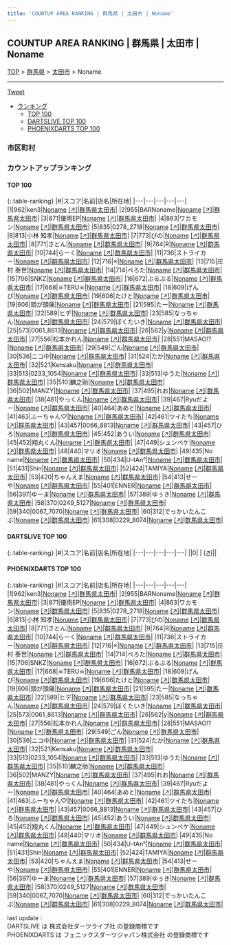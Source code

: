 ```yaml
---
title: 'COUNTUP AREA RANKING | 群馬県 | 太田市 | Noname'
---
```

## COUNTUP AREA RANKING | 群馬県 | 太田市 | Noname

[TOP](/darts/rank/) > [群馬県](/darts/rank/群馬県/) > [太田市](/darts/rank/群馬県/太田市/) > Noname

___

<a href="https://twitter.com/share?ref_src=twsrc%5Etfw" data-text="COUNTUP AREA RANKING | 群馬県太田市Noname" class="twitter-share-button" data-hashtags="DARTSLIVE,PHOENIXDARTS,darts,ダーツ" data-show-count="false">Tweet</a>

* [ランキング](#カウントアップランキング)
    * [TOP 100](#top-100)
    * [DARTSLIVE TOP 100](#dartslive-top-100)
    * [PHOENIXDARTS TOP 100](#phoenixdarts-top-100)

### 市区町村

<ul>

</ul>

### カウントアップランキング

#### TOP 100



{:.table-ranking}
|#|スコア|名前|店名|所在地|
|---|---|---|---|---|
|1|962|<span class="rank-name-pd">ken3</span>|<a href="/darts/rank/shops/86026.html">Noname</a> <a href="https://vs.phoenixdarts.com/jp/shop/shopDetailInfo/s_86026?s_seq=86026">[↗]</a>|<a href="/darts/rank/群馬県/太田市">群馬県太田市</a>|
|2|955|<span class="rank-name-pd">BARNoname</span>|<a href="/darts/rank/shops/86026.html">Noname</a> <a href="https://vs.phoenixdarts.com/jp/shop/shopDetailInfo/s_86026?s_seq=86026">[↗]</a>|<a href="/darts/rank/群馬県/太田市">群馬県太田市</a>|
|3|871|<span class="rank-name-pd">優雨EP</span>|<a href="/darts/rank/shops/86026.html">Noname</a> <a href="https://vs.phoenixdarts.com/jp/shop/shopDetailInfo/s_86026?s_seq=86026">[↗]</a>|<a href="/darts/rank/群馬県/太田市">群馬県太田市</a>|
|4|863|<span class="rank-name-pd">ワカモン</span>|<a href="/darts/rank/shops/86026.html">Noname</a> <a href="https://vs.phoenixdarts.com/jp/shop/shopDetailInfo/s_86026?s_seq=86026">[↗]</a>|<a href="/darts/rank/群馬県/太田市">群馬県太田市</a>|
|5|835|<span class="rank-name-pd">0278_2718</span>|<a href="/darts/rank/shops/86026.html">Noname</a> <a href="https://vs.phoenixdarts.com/jp/shop/shopDetailInfo/s_86026?s_seq=86026">[↗]</a>|<a href="/darts/rank/群馬県/太田市">群馬県太田市</a>|
|6|813|<span class="rank-name-pd"><span class="pro-icon-pd"></span>小林 知孝</span>|<a href="/darts/rank/shops/86026.html">Noname</a> <a href="https://vs.phoenixdarts.com/jp/shop/shopDetailInfo/s_86026?s_seq=86026">[↗]</a>|<a href="/darts/rank/群馬県/太田市">群馬県太田市</a>|
|7|773|<span class="rank-name-pd">ぴの</span>|<a href="/darts/rank/shops/86026.html">Noname</a> <a href="https://vs.phoenixdarts.com/jp/shop/shopDetailInfo/s_86026?s_seq=86026">[↗]</a>|<a href="/darts/rank/群馬県/太田市">群馬県太田市</a>|
|8|771|<span class="rank-name-pd">さとん</span>|<a href="/darts/rank/shops/86026.html">Noname</a> <a href="https://vs.phoenixdarts.com/jp/shop/shopDetailInfo/s_86026?s_seq=86026">[↗]</a>|<a href="/darts/rank/群馬県/太田市">群馬県太田市</a>|
|9|764|<span class="rank-name-pd">R</span>|<a href="/darts/rank/shops/86026.html">Noname</a> <a href="https://vs.phoenixdarts.com/jp/shop/shopDetailInfo/s_86026?s_seq=86026">[↗]</a>|<a href="/darts/rank/群馬県/太田市">群馬県太田市</a>|
|10|744|<span class="rank-name-pd">らーく</span>|<a href="/darts/rank/shops/86026.html">Noname</a> <a href="https://vs.phoenixdarts.com/jp/shop/shopDetailInfo/s_86026?s_seq=86026">[↗]</a>|<a href="/darts/rank/群馬県/太田市">群馬県太田市</a>|
|11|736|<span class="rank-name-pd">ストライカー</span>|<a href="/darts/rank/shops/86026.html">Noname</a> <a href="https://vs.phoenixdarts.com/jp/shop/shopDetailInfo/s_86026?s_seq=86026">[↗]</a>|<a href="/darts/rank/群馬県/太田市">群馬県太田市</a>|
|12|716|<span class="rank-name-pd">×</span>|<a href="/darts/rank/shops/86026.html">Noname</a> <a href="https://vs.phoenixdarts.com/jp/shop/shopDetailInfo/s_86026?s_seq=86026">[↗]</a>|<a href="/darts/rank/群馬県/太田市">群馬県太田市</a>|
|13|715|<span class="rank-name-pd"><span class="pro-icon-pd"></span>庄村 泰世</span>|<a href="/darts/rank/shops/86026.html">Noname</a> <a href="https://vs.phoenixdarts.com/jp/shop/shopDetailInfo/s_86026?s_seq=86026">[↗]</a>|<a href="/darts/rank/群馬県/太田市">群馬県太田市</a>|
|14|714|<span class="rank-name-pd">ぺろた</span>|<a href="/darts/rank/shops/86026.html">Noname</a> <a href="https://vs.phoenixdarts.com/jp/shop/shopDetailInfo/s_86026?s_seq=86026">[↗]</a>|<a href="/darts/rank/群馬県/太田市">群馬県太田市</a>|
|15|706|<span class="rank-name-pd">SNKZ</span>|<a href="/darts/rank/shops/86026.html">Noname</a> <a href="https://vs.phoenixdarts.com/jp/shop/shopDetailInfo/s_86026?s_seq=86026">[↗]</a>|<a href="/darts/rank/群馬県/太田市">群馬県太田市</a>|
|16|672|<span class="rank-name-pd">ぶるぶる</span>|<a href="/darts/rank/shops/86026.html">Noname</a> <a href="https://vs.phoenixdarts.com/jp/shop/shopDetailInfo/s_86026?s_seq=86026">[↗]</a>|<a href="/darts/rank/群馬県/太田市">群馬県太田市</a>|
|17|668|<span class="rank-name-pd">☠TERU☠</span>|<a href="/darts/rank/shops/86026.html">Noname</a> <a href="https://vs.phoenixdarts.com/jp/shop/shopDetailInfo/s_86026?s_seq=86026">[↗]</a>|<a href="/darts/rank/群馬県/太田市">群馬県太田市</a>|
|18|609|<span class="rank-name-pd">げんぴ</span>|<a href="/darts/rank/shops/86026.html">Noname</a> <a href="https://vs.phoenixdarts.com/jp/shop/shopDetailInfo/s_86026?s_seq=86026">[↗]</a>|<a href="/darts/rank/群馬県/太田市">群馬県太田市</a>|
|19|606|<span class="rank-name-pd">たけと</span>|<a href="/darts/rank/shops/86026.html">Noname</a> <a href="https://vs.phoenixdarts.com/jp/shop/shopDetailInfo/s_86026?s_seq=86026">[↗]</a>|<a href="/darts/rank/群馬県/太田市">群馬県太田市</a>|
|19|606|<span class="rank-name-pd">頭が頭痛</span>|<a href="/darts/rank/shops/86026.html">Noname</a> <a href="https://vs.phoenixdarts.com/jp/shop/shopDetailInfo/s_86026?s_seq=86026">[↗]</a>|<a href="/darts/rank/群馬県/太田市">群馬県太田市</a>|
|21|595|<span class="rank-name-pd">たー</span>|<a href="/darts/rank/shops/86026.html">Noname</a> <a href="https://vs.phoenixdarts.com/jp/shop/shopDetailInfo/s_86026?s_seq=86026">[↗]</a>|<a href="/darts/rank/群馬県/太田市">群馬県太田市</a>|
|22|589|<span class="rank-name-pd">ヒデ</span>|<a href="/darts/rank/shops/86026.html">Noname</a> <a href="https://vs.phoenixdarts.com/jp/shop/shopDetailInfo/s_86026?s_seq=86026">[↗]</a>|<a href="/darts/rank/群馬県/太田市">群馬県太田市</a>|
|23|585|<span class="rank-name-pd">なっちゃん</span>|<a href="/darts/rank/shops/86026.html">Noname</a> <a href="https://vs.phoenixdarts.com/jp/shop/shopDetailInfo/s_86026?s_seq=86026">[↗]</a>|<a href="/darts/rank/群馬県/太田市">群馬県太田市</a>|
|24|579|<span class="rank-name-pd">ぼくたいき</span>|<a href="/darts/rank/shops/86026.html">Noname</a> <a href="https://vs.phoenixdarts.com/jp/shop/shopDetailInfo/s_86026?s_seq=86026">[↗]</a>|<a href="/darts/rank/群馬県/太田市">群馬県太田市</a>|
|25|573|<span class="rank-name-pd">0061_8613</span>|<a href="/darts/rank/shops/86026.html">Noname</a> <a href="https://vs.phoenixdarts.com/jp/shop/shopDetailInfo/s_86026?s_seq=86026">[↗]</a>|<a href="/darts/rank/群馬県/太田市">群馬県太田市</a>|
|26|562|<span class="rank-name-pd">y</span>|<a href="/darts/rank/shops/86026.html">Noname</a> <a href="https://vs.phoenixdarts.com/jp/shop/shopDetailInfo/s_86026?s_seq=86026">[↗]</a>|<a href="/darts/rank/群馬県/太田市">群馬県太田市</a>|
|27|556|<span class="rank-name-pd">松本かれん</span>|<a href="/darts/rank/shops/86026.html">Noname</a> <a href="https://vs.phoenixdarts.com/jp/shop/shopDetailInfo/s_86026?s_seq=86026">[↗]</a>|<a href="/darts/rank/群馬県/太田市">群馬県太田市</a>|
|28|551|<span class="rank-name-pd">MASAO!?</span>|<a href="/darts/rank/shops/86026.html">Noname</a> <a href="https://vs.phoenixdarts.com/jp/shop/shopDetailInfo/s_86026?s_seq=86026">[↗]</a>|<a href="/darts/rank/群馬県/太田市">群馬県太田市</a>|
|29|549|<span class="rank-name-pd">ごん</span>|<a href="/darts/rank/shops/86026.html">Noname</a> <a href="https://vs.phoenixdarts.com/jp/shop/shopDetailInfo/s_86026?s_seq=86026">[↗]</a>|<a href="/darts/rank/群馬県/太田市">群馬県太田市</a>|
|30|536|<span class="rank-name-pd">ニコ中</span>|<a href="/darts/rank/shops/86026.html">Noname</a> <a href="https://vs.phoenixdarts.com/jp/shop/shopDetailInfo/s_86026?s_seq=86026">[↗]</a>|<a href="/darts/rank/群馬県/太田市">群馬県太田市</a>|
|31|524|<span class="rank-name-pd">たか</span>|<a href="/darts/rank/shops/86026.html">Noname</a> <a href="https://vs.phoenixdarts.com/jp/shop/shopDetailInfo/s_86026?s_seq=86026">[↗]</a>|<a href="/darts/rank/群馬県/太田市">群馬県太田市</a>|
|32|521|<span class="rank-name-pd">Kensaku</span>|<a href="/darts/rank/shops/86026.html">Noname</a> <a href="https://vs.phoenixdarts.com/jp/shop/shopDetailInfo/s_86026?s_seq=86026">[↗]</a>|<a href="/darts/rank/群馬県/太田市">群馬県太田市</a>|
|33|513|<span class="rank-name-pd">0233_1054</span>|<a href="/darts/rank/shops/86026.html">Noname</a> <a href="https://vs.phoenixdarts.com/jp/shop/shopDetailInfo/s_86026?s_seq=86026">[↗]</a>|<a href="/darts/rank/群馬県/太田市">群馬県太田市</a>|
|33|513|<span class="rank-name-pd">ゆうた</span>|<a href="/darts/rank/shops/86026.html">Noname</a> <a href="https://vs.phoenixdarts.com/jp/shop/shopDetailInfo/s_86026?s_seq=86026">[↗]</a>|<a href="/darts/rank/群馬県/太田市">群馬県太田市</a>|
|35|510|<span class="rank-name-pd">麟之助</span>|<a href="/darts/rank/shops/86026.html">Noname</a> <a href="https://vs.phoenixdarts.com/jp/shop/shopDetailInfo/s_86026?s_seq=86026">[↗]</a>|<a href="/darts/rank/群馬県/太田市">群馬県太田市</a>|
|36|502|<span class="rank-name-pd">MANZY</span>|<a href="/darts/rank/shops/86026.html">Noname</a> <a href="https://vs.phoenixdarts.com/jp/shop/shopDetailInfo/s_86026?s_seq=86026">[↗]</a>|<a href="/darts/rank/群馬県/太田市">群馬県太田市</a>|
|37|495|<span class="rank-name-pd">れお</span>|<a href="/darts/rank/shops/86026.html">Noname</a> <a href="https://vs.phoenixdarts.com/jp/shop/shopDetailInfo/s_86026?s_seq=86026">[↗]</a>|<a href="/darts/rank/群馬県/太田市">群馬県太田市</a>|
|38|481|<span class="rank-name-pd">やっくん</span>|<a href="/darts/rank/shops/86026.html">Noname</a> <a href="https://vs.phoenixdarts.com/jp/shop/shopDetailInfo/s_86026?s_seq=86026">[↗]</a>|<a href="/darts/rank/群馬県/太田市">群馬県太田市</a>|
|39|467|<span class="rank-name-pd">Ryuだよー</span>|<a href="/darts/rank/shops/86026.html">Noname</a> <a href="https://vs.phoenixdarts.com/jp/shop/shopDetailInfo/s_86026?s_seq=86026">[↗]</a>|<a href="/darts/rank/群馬県/太田市">群馬県太田市</a>|
|40|464|<span class="rank-name-pd">あめと</span>|<a href="/darts/rank/shops/86026.html">Noname</a> <a href="https://vs.phoenixdarts.com/jp/shop/shopDetailInfo/s_86026?s_seq=86026">[↗]</a>|<a href="/darts/rank/群馬県/太田市">群馬県太田市</a>|
|41|463|<span class="rank-name-pd">ふーちゃん♡</span>|<a href="/darts/rank/shops/86026.html">Noname</a> <a href="https://vs.phoenixdarts.com/jp/shop/shopDetailInfo/s_86026?s_seq=86026">[↗]</a>|<a href="/darts/rank/群馬県/太田市">群馬県太田市</a>|
|42|461|<span class="rank-name-pd">ツイたち</span>|<a href="/darts/rank/shops/86026.html">Noname</a> <a href="https://vs.phoenixdarts.com/jp/shop/shopDetailInfo/s_86026?s_seq=86026">[↗]</a>|<a href="/darts/rank/群馬県/太田市">群馬県太田市</a>|
|43|457|<span class="rank-name-pd">0066_8813</span>|<a href="/darts/rank/shops/86026.html">Noname</a> <a href="https://vs.phoenixdarts.com/jp/shop/shopDetailInfo/s_86026?s_seq=86026">[↗]</a>|<a href="/darts/rank/群馬県/太田市">群馬県太田市</a>|
|43|457|<span class="rank-name-pd">ひろ</span>|<a href="/darts/rank/shops/86026.html">Noname</a> <a href="https://vs.phoenixdarts.com/jp/shop/shopDetailInfo/s_86026?s_seq=86026">[↗]</a>|<a href="/darts/rank/群馬県/太田市">群馬県太田市</a>|
|45|452|<span class="rank-name-pd">あうい</span>|<a href="/darts/rank/shops/86026.html">Noname</a> <a href="https://vs.phoenixdarts.com/jp/shop/shopDetailInfo/s_86026?s_seq=86026">[↗]</a>|<a href="/darts/rank/群馬県/太田市">群馬県太田市</a>|
|45|452|<span class="rank-name-pd">翔丸くん</span>|<a href="/darts/rank/shops/86026.html">Noname</a> <a href="https://vs.phoenixdarts.com/jp/shop/shopDetailInfo/s_86026?s_seq=86026">[↗]</a>|<a href="/darts/rank/群馬県/太田市">群馬県太田市</a>|
|47|449|<span class="rank-name-pd">シュンペケ</span>|<a href="/darts/rank/shops/86026.html">Noname</a> <a href="https://vs.phoenixdarts.com/jp/shop/shopDetailInfo/s_86026?s_seq=86026">[↗]</a>|<a href="/darts/rank/群馬県/太田市">群馬県太田市</a>|
|48|440|<span class="rank-name-pd">マリオ</span>|<a href="/darts/rank/shops/86026.html">Noname</a> <a href="https://vs.phoenixdarts.com/jp/shop/shopDetailInfo/s_86026?s_seq=86026">[↗]</a>|<a href="/darts/rank/群馬県/太田市">群馬県太田市</a>|
|49|435|<span class="rank-name-pd">No name</span>|<a href="/darts/rank/shops/86026.html">Noname</a> <a href="https://vs.phoenixdarts.com/jp/shop/shopDetailInfo/s_86026?s_seq=86026">[↗]</a>|<a href="/darts/rank/群馬県/太田市">群馬県太田市</a>|
|50|434|<span class="rank-name-pd">U-tAn°</span>|<a href="/darts/rank/shops/86026.html">Noname</a> <a href="https://vs.phoenixdarts.com/jp/shop/shopDetailInfo/s_86026?s_seq=86026">[↗]</a>|<a href="/darts/rank/群馬県/太田市">群馬県太田市</a>|
|51|431|<span class="rank-name-pd">Shin</span>|<a href="/darts/rank/shops/86026.html">Noname</a> <a href="https://vs.phoenixdarts.com/jp/shop/shopDetailInfo/s_86026?s_seq=86026">[↗]</a>|<a href="/darts/rank/群馬県/太田市">群馬県太田市</a>|
|52|424|<span class="rank-name-pd">TAMIYA</span>|<a href="/darts/rank/shops/86026.html">Noname</a> <a href="https://vs.phoenixdarts.com/jp/shop/shopDetailInfo/s_86026?s_seq=86026">[↗]</a>|<a href="/darts/rank/群馬県/太田市">群馬県太田市</a>|
|53|420|<span class="rank-name-pd">ちゃんえま</span>|<a href="/darts/rank/shops/86026.html">Noname</a> <a href="https://vs.phoenixdarts.com/jp/shop/shopDetailInfo/s_86026?s_seq=86026">[↗]</a>|<a href="/darts/rank/群馬県/太田市">群馬県太田市</a>|
|54|413|<span class="rank-name-pd">せーや</span>|<a href="/darts/rank/shops/86026.html">Noname</a> <a href="https://vs.phoenixdarts.com/jp/shop/shopDetailInfo/s_86026?s_seq=86026">[↗]</a>|<a href="/darts/rank/群馬県/太田市">群馬県太田市</a>|
|55|401|<span class="rank-name-pd">ENNER</span>|<a href="/darts/rank/shops/86026.html">Noname</a> <a href="https://vs.phoenixdarts.com/jp/shop/shopDetailInfo/s_86026?s_seq=86026">[↗]</a>|<a href="/darts/rank/群馬県/太田市">群馬県太田市</a>|
|56|397|<span class="rank-name-pd">ゆーま</span>|<a href="/darts/rank/shops/86026.html">Noname</a> <a href="https://vs.phoenixdarts.com/jp/shop/shopDetailInfo/s_86026?s_seq=86026">[↗]</a>|<a href="/darts/rank/群馬県/太田市">群馬県太田市</a>|
|57|389|<span class="rank-name-pd">ゆぅき</span>|<a href="/darts/rank/shops/86026.html">Noname</a> <a href="https://vs.phoenixdarts.com/jp/shop/shopDetailInfo/s_86026?s_seq=86026">[↗]</a>|<a href="/darts/rank/群馬県/太田市">群馬県太田市</a>|
|58|370|<span class="rank-name-pd">0249_5127</span>|<a href="/darts/rank/shops/86026.html">Noname</a> <a href="https://vs.phoenixdarts.com/jp/shop/shopDetailInfo/s_86026?s_seq=86026">[↗]</a>|<a href="/darts/rank/群馬県/太田市">群馬県太田市</a>|
|59|340|<span class="rank-name-pd">0067_7070</span>|<a href="/darts/rank/shops/86026.html">Noname</a> <a href="https://vs.phoenixdarts.com/jp/shop/shopDetailInfo/s_86026?s_seq=86026">[↗]</a>|<a href="/darts/rank/群馬県/太田市">群馬県太田市</a>|
|60|312|<span class="rank-name-pd">でっかいたんこぶ</span>|<a href="/darts/rank/shops/86026.html">Noname</a> <a href="https://vs.phoenixdarts.com/jp/shop/shopDetailInfo/s_86026?s_seq=86026">[↗]</a>|<a href="/darts/rank/群馬県/太田市">群馬県太田市</a>|
|61|308|<span class="rank-name-pd">0229_8074</span>|<a href="/darts/rank/shops/86026.html">Noname</a> <a href="https://vs.phoenixdarts.com/jp/shop/shopDetailInfo/s_86026?s_seq=86026">[↗]</a>|<a href="/darts/rank/群馬県/太田市">群馬県太田市</a>|


#### DARTSLIVE TOP 100



{:.table-ranking}
|#|スコア|名前|店名|所在地|
|---|---|---|---|---|
||0|<span class="rank-name-dl"> </span>|<a href="/darts/rank/shops/.html"></a> <a href="">[↗]</a>|<a href="/darts/rank//"></a>|


#### PHOENIXDARTS TOP 100



{:.table-ranking}
|#|スコア|名前|店名|所在地|
|---|---|---|---|---|
|1|962|<span class="rank-name-pd">ken3</span>|<a href="/darts/rank/shops/86026.html">Noname</a> <a href="https://vs.phoenixdarts.com/jp/shop/shopDetailInfo/s_86026?s_seq=86026">[↗]</a>|<a href="/darts/rank/群馬県/太田市">群馬県太田市</a>|
|2|955|<span class="rank-name-pd">BARNoname</span>|<a href="/darts/rank/shops/86026.html">Noname</a> <a href="https://vs.phoenixdarts.com/jp/shop/shopDetailInfo/s_86026?s_seq=86026">[↗]</a>|<a href="/darts/rank/群馬県/太田市">群馬県太田市</a>|
|3|871|<span class="rank-name-pd">優雨EP</span>|<a href="/darts/rank/shops/86026.html">Noname</a> <a href="https://vs.phoenixdarts.com/jp/shop/shopDetailInfo/s_86026?s_seq=86026">[↗]</a>|<a href="/darts/rank/群馬県/太田市">群馬県太田市</a>|
|4|863|<span class="rank-name-pd">ワカモン</span>|<a href="/darts/rank/shops/86026.html">Noname</a> <a href="https://vs.phoenixdarts.com/jp/shop/shopDetailInfo/s_86026?s_seq=86026">[↗]</a>|<a href="/darts/rank/群馬県/太田市">群馬県太田市</a>|
|5|835|<span class="rank-name-pd">0278_2718</span>|<a href="/darts/rank/shops/86026.html">Noname</a> <a href="https://vs.phoenixdarts.com/jp/shop/shopDetailInfo/s_86026?s_seq=86026">[↗]</a>|<a href="/darts/rank/群馬県/太田市">群馬県太田市</a>|
|6|813|<span class="rank-name-pd"><span class="pro-icon-pd"></span>小林 知孝</span>|<a href="/darts/rank/shops/86026.html">Noname</a> <a href="https://vs.phoenixdarts.com/jp/shop/shopDetailInfo/s_86026?s_seq=86026">[↗]</a>|<a href="/darts/rank/群馬県/太田市">群馬県太田市</a>|
|7|773|<span class="rank-name-pd">ぴの</span>|<a href="/darts/rank/shops/86026.html">Noname</a> <a href="https://vs.phoenixdarts.com/jp/shop/shopDetailInfo/s_86026?s_seq=86026">[↗]</a>|<a href="/darts/rank/群馬県/太田市">群馬県太田市</a>|
|8|771|<span class="rank-name-pd">さとん</span>|<a href="/darts/rank/shops/86026.html">Noname</a> <a href="https://vs.phoenixdarts.com/jp/shop/shopDetailInfo/s_86026?s_seq=86026">[↗]</a>|<a href="/darts/rank/群馬県/太田市">群馬県太田市</a>|
|9|764|<span class="rank-name-pd">R</span>|<a href="/darts/rank/shops/86026.html">Noname</a> <a href="https://vs.phoenixdarts.com/jp/shop/shopDetailInfo/s_86026?s_seq=86026">[↗]</a>|<a href="/darts/rank/群馬県/太田市">群馬県太田市</a>|
|10|744|<span class="rank-name-pd">らーく</span>|<a href="/darts/rank/shops/86026.html">Noname</a> <a href="https://vs.phoenixdarts.com/jp/shop/shopDetailInfo/s_86026?s_seq=86026">[↗]</a>|<a href="/darts/rank/群馬県/太田市">群馬県太田市</a>|
|11|736|<span class="rank-name-pd">ストライカー</span>|<a href="/darts/rank/shops/86026.html">Noname</a> <a href="https://vs.phoenixdarts.com/jp/shop/shopDetailInfo/s_86026?s_seq=86026">[↗]</a>|<a href="/darts/rank/群馬県/太田市">群馬県太田市</a>|
|12|716|<span class="rank-name-pd">×</span>|<a href="/darts/rank/shops/86026.html">Noname</a> <a href="https://vs.phoenixdarts.com/jp/shop/shopDetailInfo/s_86026?s_seq=86026">[↗]</a>|<a href="/darts/rank/群馬県/太田市">群馬県太田市</a>|
|13|715|<span class="rank-name-pd"><span class="pro-icon-pd"></span>庄村 泰世</span>|<a href="/darts/rank/shops/86026.html">Noname</a> <a href="https://vs.phoenixdarts.com/jp/shop/shopDetailInfo/s_86026?s_seq=86026">[↗]</a>|<a href="/darts/rank/群馬県/太田市">群馬県太田市</a>|
|14|714|<span class="rank-name-pd">ぺろた</span>|<a href="/darts/rank/shops/86026.html">Noname</a> <a href="https://vs.phoenixdarts.com/jp/shop/shopDetailInfo/s_86026?s_seq=86026">[↗]</a>|<a href="/darts/rank/群馬県/太田市">群馬県太田市</a>|
|15|706|<span class="rank-name-pd">SNKZ</span>|<a href="/darts/rank/shops/86026.html">Noname</a> <a href="https://vs.phoenixdarts.com/jp/shop/shopDetailInfo/s_86026?s_seq=86026">[↗]</a>|<a href="/darts/rank/群馬県/太田市">群馬県太田市</a>|
|16|672|<span class="rank-name-pd">ぶるぶる</span>|<a href="/darts/rank/shops/86026.html">Noname</a> <a href="https://vs.phoenixdarts.com/jp/shop/shopDetailInfo/s_86026?s_seq=86026">[↗]</a>|<a href="/darts/rank/群馬県/太田市">群馬県太田市</a>|
|17|668|<span class="rank-name-pd">☠TERU☠</span>|<a href="/darts/rank/shops/86026.html">Noname</a> <a href="https://vs.phoenixdarts.com/jp/shop/shopDetailInfo/s_86026?s_seq=86026">[↗]</a>|<a href="/darts/rank/群馬県/太田市">群馬県太田市</a>|
|18|609|<span class="rank-name-pd">げんぴ</span>|<a href="/darts/rank/shops/86026.html">Noname</a> <a href="https://vs.phoenixdarts.com/jp/shop/shopDetailInfo/s_86026?s_seq=86026">[↗]</a>|<a href="/darts/rank/群馬県/太田市">群馬県太田市</a>|
|19|606|<span class="rank-name-pd">たけと</span>|<a href="/darts/rank/shops/86026.html">Noname</a> <a href="https://vs.phoenixdarts.com/jp/shop/shopDetailInfo/s_86026?s_seq=86026">[↗]</a>|<a href="/darts/rank/群馬県/太田市">群馬県太田市</a>|
|19|606|<span class="rank-name-pd">頭が頭痛</span>|<a href="/darts/rank/shops/86026.html">Noname</a> <a href="https://vs.phoenixdarts.com/jp/shop/shopDetailInfo/s_86026?s_seq=86026">[↗]</a>|<a href="/darts/rank/群馬県/太田市">群馬県太田市</a>|
|21|595|<span class="rank-name-pd">たー</span>|<a href="/darts/rank/shops/86026.html">Noname</a> <a href="https://vs.phoenixdarts.com/jp/shop/shopDetailInfo/s_86026?s_seq=86026">[↗]</a>|<a href="/darts/rank/群馬県/太田市">群馬県太田市</a>|
|22|589|<span class="rank-name-pd">ヒデ</span>|<a href="/darts/rank/shops/86026.html">Noname</a> <a href="https://vs.phoenixdarts.com/jp/shop/shopDetailInfo/s_86026?s_seq=86026">[↗]</a>|<a href="/darts/rank/群馬県/太田市">群馬県太田市</a>|
|23|585|<span class="rank-name-pd">なっちゃん</span>|<a href="/darts/rank/shops/86026.html">Noname</a> <a href="https://vs.phoenixdarts.com/jp/shop/shopDetailInfo/s_86026?s_seq=86026">[↗]</a>|<a href="/darts/rank/群馬県/太田市">群馬県太田市</a>|
|24|579|<span class="rank-name-pd">ぼくたいき</span>|<a href="/darts/rank/shops/86026.html">Noname</a> <a href="https://vs.phoenixdarts.com/jp/shop/shopDetailInfo/s_86026?s_seq=86026">[↗]</a>|<a href="/darts/rank/群馬県/太田市">群馬県太田市</a>|
|25|573|<span class="rank-name-pd">0061_8613</span>|<a href="/darts/rank/shops/86026.html">Noname</a> <a href="https://vs.phoenixdarts.com/jp/shop/shopDetailInfo/s_86026?s_seq=86026">[↗]</a>|<a href="/darts/rank/群馬県/太田市">群馬県太田市</a>|
|26|562|<span class="rank-name-pd">y</span>|<a href="/darts/rank/shops/86026.html">Noname</a> <a href="https://vs.phoenixdarts.com/jp/shop/shopDetailInfo/s_86026?s_seq=86026">[↗]</a>|<a href="/darts/rank/群馬県/太田市">群馬県太田市</a>|
|27|556|<span class="rank-name-pd">松本かれん</span>|<a href="/darts/rank/shops/86026.html">Noname</a> <a href="https://vs.phoenixdarts.com/jp/shop/shopDetailInfo/s_86026?s_seq=86026">[↗]</a>|<a href="/darts/rank/群馬県/太田市">群馬県太田市</a>|
|28|551|<span class="rank-name-pd">MASAO!?</span>|<a href="/darts/rank/shops/86026.html">Noname</a> <a href="https://vs.phoenixdarts.com/jp/shop/shopDetailInfo/s_86026?s_seq=86026">[↗]</a>|<a href="/darts/rank/群馬県/太田市">群馬県太田市</a>|
|29|549|<span class="rank-name-pd">ごん</span>|<a href="/darts/rank/shops/86026.html">Noname</a> <a href="https://vs.phoenixdarts.com/jp/shop/shopDetailInfo/s_86026?s_seq=86026">[↗]</a>|<a href="/darts/rank/群馬県/太田市">群馬県太田市</a>|
|30|536|<span class="rank-name-pd">ニコ中</span>|<a href="/darts/rank/shops/86026.html">Noname</a> <a href="https://vs.phoenixdarts.com/jp/shop/shopDetailInfo/s_86026?s_seq=86026">[↗]</a>|<a href="/darts/rank/群馬県/太田市">群馬県太田市</a>|
|31|524|<span class="rank-name-pd">たか</span>|<a href="/darts/rank/shops/86026.html">Noname</a> <a href="https://vs.phoenixdarts.com/jp/shop/shopDetailInfo/s_86026?s_seq=86026">[↗]</a>|<a href="/darts/rank/群馬県/太田市">群馬県太田市</a>|
|32|521|<span class="rank-name-pd">Kensaku</span>|<a href="/darts/rank/shops/86026.html">Noname</a> <a href="https://vs.phoenixdarts.com/jp/shop/shopDetailInfo/s_86026?s_seq=86026">[↗]</a>|<a href="/darts/rank/群馬県/太田市">群馬県太田市</a>|
|33|513|<span class="rank-name-pd">0233_1054</span>|<a href="/darts/rank/shops/86026.html">Noname</a> <a href="https://vs.phoenixdarts.com/jp/shop/shopDetailInfo/s_86026?s_seq=86026">[↗]</a>|<a href="/darts/rank/群馬県/太田市">群馬県太田市</a>|
|33|513|<span class="rank-name-pd">ゆうた</span>|<a href="/darts/rank/shops/86026.html">Noname</a> <a href="https://vs.phoenixdarts.com/jp/shop/shopDetailInfo/s_86026?s_seq=86026">[↗]</a>|<a href="/darts/rank/群馬県/太田市">群馬県太田市</a>|
|35|510|<span class="rank-name-pd">麟之助</span>|<a href="/darts/rank/shops/86026.html">Noname</a> <a href="https://vs.phoenixdarts.com/jp/shop/shopDetailInfo/s_86026?s_seq=86026">[↗]</a>|<a href="/darts/rank/群馬県/太田市">群馬県太田市</a>|
|36|502|<span class="rank-name-pd">MANZY</span>|<a href="/darts/rank/shops/86026.html">Noname</a> <a href="https://vs.phoenixdarts.com/jp/shop/shopDetailInfo/s_86026?s_seq=86026">[↗]</a>|<a href="/darts/rank/群馬県/太田市">群馬県太田市</a>|
|37|495|<span class="rank-name-pd">れお</span>|<a href="/darts/rank/shops/86026.html">Noname</a> <a href="https://vs.phoenixdarts.com/jp/shop/shopDetailInfo/s_86026?s_seq=86026">[↗]</a>|<a href="/darts/rank/群馬県/太田市">群馬県太田市</a>|
|38|481|<span class="rank-name-pd">やっくん</span>|<a href="/darts/rank/shops/86026.html">Noname</a> <a href="https://vs.phoenixdarts.com/jp/shop/shopDetailInfo/s_86026?s_seq=86026">[↗]</a>|<a href="/darts/rank/群馬県/太田市">群馬県太田市</a>|
|39|467|<span class="rank-name-pd">Ryuだよー</span>|<a href="/darts/rank/shops/86026.html">Noname</a> <a href="https://vs.phoenixdarts.com/jp/shop/shopDetailInfo/s_86026?s_seq=86026">[↗]</a>|<a href="/darts/rank/群馬県/太田市">群馬県太田市</a>|
|40|464|<span class="rank-name-pd">あめと</span>|<a href="/darts/rank/shops/86026.html">Noname</a> <a href="https://vs.phoenixdarts.com/jp/shop/shopDetailInfo/s_86026?s_seq=86026">[↗]</a>|<a href="/darts/rank/群馬県/太田市">群馬県太田市</a>|
|41|463|<span class="rank-name-pd">ふーちゃん♡</span>|<a href="/darts/rank/shops/86026.html">Noname</a> <a href="https://vs.phoenixdarts.com/jp/shop/shopDetailInfo/s_86026?s_seq=86026">[↗]</a>|<a href="/darts/rank/群馬県/太田市">群馬県太田市</a>|
|42|461|<span class="rank-name-pd">ツイたち</span>|<a href="/darts/rank/shops/86026.html">Noname</a> <a href="https://vs.phoenixdarts.com/jp/shop/shopDetailInfo/s_86026?s_seq=86026">[↗]</a>|<a href="/darts/rank/群馬県/太田市">群馬県太田市</a>|
|43|457|<span class="rank-name-pd">0066_8813</span>|<a href="/darts/rank/shops/86026.html">Noname</a> <a href="https://vs.phoenixdarts.com/jp/shop/shopDetailInfo/s_86026?s_seq=86026">[↗]</a>|<a href="/darts/rank/群馬県/太田市">群馬県太田市</a>|
|43|457|<span class="rank-name-pd">ひろ</span>|<a href="/darts/rank/shops/86026.html">Noname</a> <a href="https://vs.phoenixdarts.com/jp/shop/shopDetailInfo/s_86026?s_seq=86026">[↗]</a>|<a href="/darts/rank/群馬県/太田市">群馬県太田市</a>|
|45|452|<span class="rank-name-pd">あうい</span>|<a href="/darts/rank/shops/86026.html">Noname</a> <a href="https://vs.phoenixdarts.com/jp/shop/shopDetailInfo/s_86026?s_seq=86026">[↗]</a>|<a href="/darts/rank/群馬県/太田市">群馬県太田市</a>|
|45|452|<span class="rank-name-pd">翔丸くん</span>|<a href="/darts/rank/shops/86026.html">Noname</a> <a href="https://vs.phoenixdarts.com/jp/shop/shopDetailInfo/s_86026?s_seq=86026">[↗]</a>|<a href="/darts/rank/群馬県/太田市">群馬県太田市</a>|
|47|449|<span class="rank-name-pd">シュンペケ</span>|<a href="/darts/rank/shops/86026.html">Noname</a> <a href="https://vs.phoenixdarts.com/jp/shop/shopDetailInfo/s_86026?s_seq=86026">[↗]</a>|<a href="/darts/rank/群馬県/太田市">群馬県太田市</a>|
|48|440|<span class="rank-name-pd">マリオ</span>|<a href="/darts/rank/shops/86026.html">Noname</a> <a href="https://vs.phoenixdarts.com/jp/shop/shopDetailInfo/s_86026?s_seq=86026">[↗]</a>|<a href="/darts/rank/群馬県/太田市">群馬県太田市</a>|
|49|435|<span class="rank-name-pd">No name</span>|<a href="/darts/rank/shops/86026.html">Noname</a> <a href="https://vs.phoenixdarts.com/jp/shop/shopDetailInfo/s_86026?s_seq=86026">[↗]</a>|<a href="/darts/rank/群馬県/太田市">群馬県太田市</a>|
|50|434|<span class="rank-name-pd">U-tAn°</span>|<a href="/darts/rank/shops/86026.html">Noname</a> <a href="https://vs.phoenixdarts.com/jp/shop/shopDetailInfo/s_86026?s_seq=86026">[↗]</a>|<a href="/darts/rank/群馬県/太田市">群馬県太田市</a>|
|51|431|<span class="rank-name-pd">Shin</span>|<a href="/darts/rank/shops/86026.html">Noname</a> <a href="https://vs.phoenixdarts.com/jp/shop/shopDetailInfo/s_86026?s_seq=86026">[↗]</a>|<a href="/darts/rank/群馬県/太田市">群馬県太田市</a>|
|52|424|<span class="rank-name-pd">TAMIYA</span>|<a href="/darts/rank/shops/86026.html">Noname</a> <a href="https://vs.phoenixdarts.com/jp/shop/shopDetailInfo/s_86026?s_seq=86026">[↗]</a>|<a href="/darts/rank/群馬県/太田市">群馬県太田市</a>|
|53|420|<span class="rank-name-pd">ちゃんえま</span>|<a href="/darts/rank/shops/86026.html">Noname</a> <a href="https://vs.phoenixdarts.com/jp/shop/shopDetailInfo/s_86026?s_seq=86026">[↗]</a>|<a href="/darts/rank/群馬県/太田市">群馬県太田市</a>|
|54|413|<span class="rank-name-pd">せーや</span>|<a href="/darts/rank/shops/86026.html">Noname</a> <a href="https://vs.phoenixdarts.com/jp/shop/shopDetailInfo/s_86026?s_seq=86026">[↗]</a>|<a href="/darts/rank/群馬県/太田市">群馬県太田市</a>|
|55|401|<span class="rank-name-pd">ENNER</span>|<a href="/darts/rank/shops/86026.html">Noname</a> <a href="https://vs.phoenixdarts.com/jp/shop/shopDetailInfo/s_86026?s_seq=86026">[↗]</a>|<a href="/darts/rank/群馬県/太田市">群馬県太田市</a>|
|56|397|<span class="rank-name-pd">ゆーま</span>|<a href="/darts/rank/shops/86026.html">Noname</a> <a href="https://vs.phoenixdarts.com/jp/shop/shopDetailInfo/s_86026?s_seq=86026">[↗]</a>|<a href="/darts/rank/群馬県/太田市">群馬県太田市</a>|
|57|389|<span class="rank-name-pd">ゆぅき</span>|<a href="/darts/rank/shops/86026.html">Noname</a> <a href="https://vs.phoenixdarts.com/jp/shop/shopDetailInfo/s_86026?s_seq=86026">[↗]</a>|<a href="/darts/rank/群馬県/太田市">群馬県太田市</a>|
|58|370|<span class="rank-name-pd">0249_5127</span>|<a href="/darts/rank/shops/86026.html">Noname</a> <a href="https://vs.phoenixdarts.com/jp/shop/shopDetailInfo/s_86026?s_seq=86026">[↗]</a>|<a href="/darts/rank/群馬県/太田市">群馬県太田市</a>|
|59|340|<span class="rank-name-pd">0067_7070</span>|<a href="/darts/rank/shops/86026.html">Noname</a> <a href="https://vs.phoenixdarts.com/jp/shop/shopDetailInfo/s_86026?s_seq=86026">[↗]</a>|<a href="/darts/rank/群馬県/太田市">群馬県太田市</a>|
|60|312|<span class="rank-name-pd">でっかいたんこぶ</span>|<a href="/darts/rank/shops/86026.html">Noname</a> <a href="https://vs.phoenixdarts.com/jp/shop/shopDetailInfo/s_86026?s_seq=86026">[↗]</a>|<a href="/darts/rank/群馬県/太田市">群馬県太田市</a>|
|61|308|<span class="rank-name-pd">0229_8074</span>|<a href="/darts/rank/shops/86026.html">Noname</a> <a href="https://vs.phoenixdarts.com/jp/shop/shopDetailInfo/s_86026?s_seq=86026">[↗]</a>|<a href="/darts/rank/群馬県/太田市">群馬県太田市</a>|


<div class="footer border-top border-gray-light mt-5 pt-3 text-right text-gray">
    last update : <span style="font-weight: italic" id="foot_last_modified"></span><br />
    DARTSLIVE は 株式会社ダーツライブ社 の登録商標です<br />
    PHOENIXDARTS は フェニックスダーツジャパン株式会社 の登録商標です<br />
</div>

<script src="https://cdnjs.cloudflare.com/ajax/libs/jquery.tablesorter/2.31.3/js/jquery.tablesorter.min.js" integrity="sha512-qzgd5cYSZcosqpzpn7zF2ZId8f/8CHmFKZ8j7mU4OUXTNRd5g+ZHBPsgKEwoqxCtdQvExE5LprwwPAgoicguNg==" crossorigin="anonymous" referrerpolicy="no-referrer"></script>
<link rel="stylesheet" href="https://cdnjs.cloudflare.com/ajax/libs/jquery.tablesorter/2.31.3/css/theme.default.min.css" integrity="sha512-wghhOJkjQX0Lh3NSWvNKeZ0ZpNn+SPVXX1Qyc9OCaogADktxrBiBdKGDoqVUOyhStvMBmJQ8ZdMHiR3wuEq8+w==" crossorigin="anonymous" referrerpolicy="no-referrer" />
<script>
$(function() {
    $(".table-ranking").tablesorter({sortList:[[0, 0]]});
    $("#foot_last_modified").text(formatDate(new Date(document.lastModified), 'yyyy-MM-dd HH:mm:ss'));
});
</script>

<script async src="https://platform.twitter.com/widgets.js" charset="utf-8"></script>